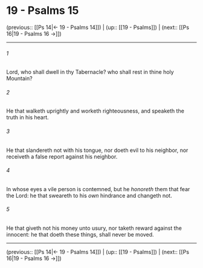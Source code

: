 # 19 - Psalms 15

(previous:: [[Ps 14|← 19 - Psalms 14]]) | (up:: [[19 - Psalms]]) | (next:: [[Ps 16|19 - Psalms 16 →]])

***


###### 1 
Lord, who shall dwell in thy Tabernacle? who shall rest in thine holy Mountain? 

###### 2 
He that walketh uprightly and worketh righteousness, and speaketh the truth in his heart. 

###### 3 
He that slandereth not with his tongue, nor doeth evil to his neighbor, nor receiveth a false report against his neighbor. 

###### 4 
In whose eyes a vile person is contemned, but he _honoreth_ them that fear the Lord: he that sweareth to his _own_ hindrance and changeth not. 

###### 5 
He that giveth not his money unto usury, nor taketh reward against the innocent: he that doeth these things, shall never be moved.

***

(previous:: [[Ps 14|← 19 - Psalms 14]]) | (up:: [[19 - Psalms]]) | (next:: [[Ps 16|19 - Psalms 16 →]])
